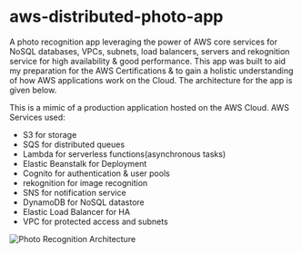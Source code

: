 # aws-distributed-photo-app
A photo recognition app leveraging the power of AWS core services for NoSQL databases, VPCs, subnets, load balancers, servers and rekognition service for high availability & good performance. This app was built to aid my preparation for the AWS Certifications & to gain a holistic understanding of how AWS applications work on the Cloud. The architecture for the app is given below. 

This is a mimic of a production application hosted on the AWS Cloud.
AWS Services used:

- S3 for storage
- SQS for distributed queues
- Lambda for serverless functions(asynchronous tasks)
- Elastic Beanstalk for Deployment
- Cognito for authentication & user pools
- rekognition for image recognition
- SNS for notification service
- DynamoDB for NoSQL datastore
- Elastic Load Balancer for HA
- VPC for protected access and subnets

![Photo Recognition Architecture](https://i.ibb.co/cXnXvc2/Arch-Diagram.jpg)

